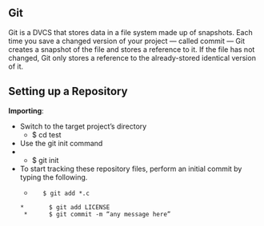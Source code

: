 ## Git

Git is a DVCS that stores data in a file system made up of snapshots. Each time you save a changed version of your project — called commit — Git creates a snapshot of the file and stores a reference to it. If the file has not changed, Git only stores a reference to the already-stored identical version of it.

## Setting up a Repository
**Importing**: 
  * Switch to the target project’s directory 
    * $ cd test
  * Use the git init command
  *   *   $ git init
  * To start tracking these repository files, perform an initial commit by typing the following.
       *        $ git add *.c
        *       $ git add LICENSE
         *      $ git commit -m “any message here”
